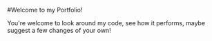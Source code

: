 #Welcome to my Portfolio!

You're welcome to look around my code, see how it performs, maybe suggest a few changes of your own! 
